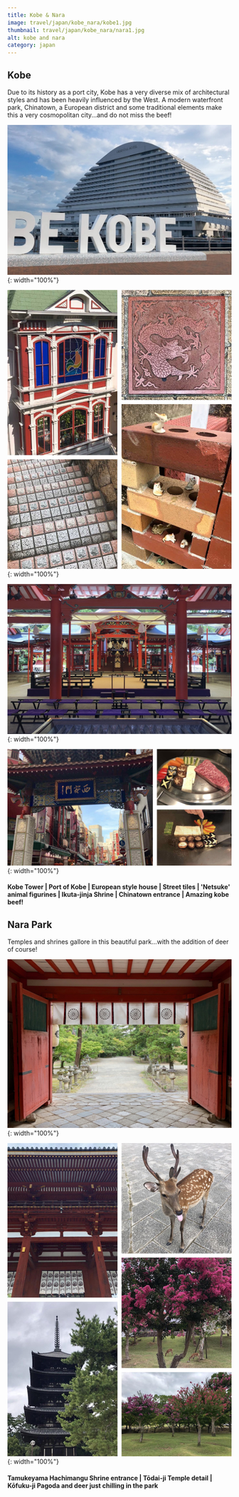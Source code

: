 ```yaml
---
title: Kobe & Nara
image: travel/japan/kobe_nara/kobe1.jpg
thumbnail: travel/japan/kobe_nara/nara1.jpg
alt: kobe and nara
category: japan
---
```


## Kobe

Due to its history as a port city, Kobe has a very diverse mix of architectural styles and has been heavily influenced by the West. A modern waterfront park, Chinatown, a European district and some traditional elements make this a very cosmopolitan city...and do not miss the beef!

![kobe port](./assets/img/travel/japan/kobe_nara/kobe2.jpg){: width="100%"}

![house façade and street details](./assets/img/travel/japan/kobe_nara/kobe3.jpg){: width="100%"}

![kobe shrine](./assets/img/travel/japan/kobe_nara/kobe4.jpg){: width="100%"}

![chinatown gate and kobe beef](./assets/img/travel/japan/kobe_nara/kobe5.jpg){: width="100%"}

#### Kobe Tower | Port of Kobe | European style house | Street tiles | 'Netsuke' animal figurines | Ikuta-jinja Shrine | Chinatown entrance | Amazing kobe beef!


## Nara Park

Temples and shrines gallore in this beautiful park...with the addition of deer of course!

![nara temple door](./assets/img/travel/japan/kobe_nara/nara1.jpg){: width="100%"}

![nara temple and deer park](./assets/img/travel/japan/kobe_nara/nara2.jpg){: width="100%"}

#### Tamukeyama Hachimangu Shrine entrance | Tōdai-ji Temple detail | Kōfuku-ji Pagoda and deer just chilling in the park
